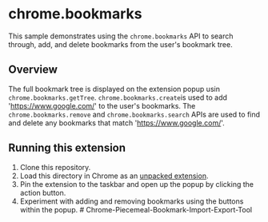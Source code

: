 # chrome.bookmarks

This sample demonstrates using the `chrome.bookmarks` API to search through, add, and delete bookmarks from the user's bookmark tree.

## Overview

The full bookmark tree is displayed on the extension popup usin `chrome.bookmarks.getTree`.
`chrome.bookmarks.create`is used to add 'https://www.google.com/' to the user's bookmarks. The `chrome.bookmarks.remove` and `chrome.bookmarks.search` APIs are used to find and delete any bookmarks that match 'https://www.google.com/'.

## Running this extension

1. Clone this repository.
2. Load this directory in Chrome as an [unpacked extension](https://developer.chrome.com/docs/extensions/mv3/getstarted/development-basics/#load-unpacked).
3. Pin the extension to the taskbar and open up the popup by clicking the action button.
4. Experiment with adding and removing bookmarks using the buttons within the popup.
#   C h r o m e - P i e c e m e a l - B o o k m a r k - I m p o r t - E x p o r t - T o o l  
 
